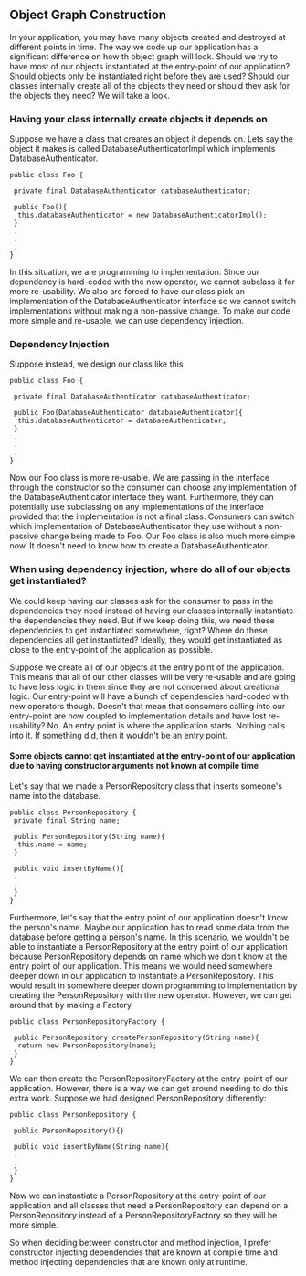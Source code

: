 ## Object Graph Construction
In your application, you may have many objects created and destroyed at different points in time. The way we code up our application has a significant difference on how th object graph will look. Should we try to have most of our objects instantiated at the entry-point of our application? Should objects only be instantiated right before they are used? Should our classes internally create all of the objects they need or should they ask for the objects they need? We will take a look.

### Having your class internally create objects it depends on
Suppose we have a class that creates an object it depends on. Lets say the object it makes is called DatabaseAuthenticatorImpl which implements DatabaseAuthenticator.
```
public class Foo {

 private final DatabaseAuthenticator databaseAuthenticator;
 
 public Foo(){
  this.databaseAuthenticator = new DatabaseAuthenticatorImpl();
 }
 .
 .
 .
}
 ```
In this situation, we are programming to implementation. Since our dependency is hard-coded with the new operator, we cannot subclass it for more re-usability. We also are forced to have our class pick an implementation of the DatabaseAuthenticator interface so we cannot switch implementations without making a non-passive change. To make our code more simple and re-usable, we can use dependency injection.

### Dependency Injection
Suppose instead, we design our class like this
```
public class Foo {

 private final DatabaseAuthenticator databaseAuthenticator;
 
 public Foo(DatabaseAuthenticator databaseAuthenticator){
  this.databaseAuthenticator = databaseAuthenticator;
 }
 .
 .
 .
}
```
Now our Foo class is more re-usable. We are passing in the interface through the constructor so the consumer can choose any implementation of the DatabaseAuthenticator interface they want. Furthermore, they can potentially use subclassing on any implementations of the interface provided that the implementation is not a final class. Consumers can switch which implementation of DatabaseAuthenticator they use without a non-passive change being made to Foo. Our Foo class is also much more simple now. It doesn't need to know how to create a DatabaseAuthenticator. 

### When using dependency injection, where do all of our objects get instantiated?
We could keep having our classes ask for the consumer to pass in the dependencies they need instead of having our classes internally instantiate the dependencies they need. But if we keep doing this, we need these dependencies to get instantiated somewhere, right? Where do these dependencies all get instantiated? Ideally, they would get instantiated as close to the entry-point of the application as possible.

Suppose we create all of our objects at the entry point of the application. This means that all of our other classes will be very re-usable and are going to have less logic in them since they are not concerned about creational logic. Our entry-point will have a bunch of dependencies hard-coded with new operators though. Doesn't that mean that consumers calling into our entry-point are now coupled to implementation details and have lost re-usability? No. An entry point is where the application starts. Nothing calls into it. If something did, then it wouldn't be an entry point.

#### Some objects cannot get instantiated at the entry-point of our application due to having constructor arguments not known at compile time
Let's say that we made a PersonRepository class that inserts someone's name into the database.
```
public class PersonRepository {
 private final String name;
 
 public PersonRepository(String name){
  this.name = name;
 }

 public void insertByName(){
 .
 .
 }
}
```
Furthermore, let's say that the entry point of our application doesn't know the person's name. Maybe our application has to read some data from the database before getting a person's name. In this scenario, we wouldn't be able to instantiate a PersonRepository at the entry point of our application because PersonRepository depends on name which we don't know at the entry point of our application. This means we would need somewhere deeper down in our application to instantiate a PersonRepository. This would result in somewhere deeper down programming to implementation by creating the PersonRepository with the new operator. However, we can get around that by making a Factory
```
public class PersonRepositoryFactory {
 
 public PersonRepository createPersonRepository(String name){
  return new PersonRepository(name);
 }
}
```
We can then create the PersonRepositoryFactory at the entry-point of our application. However, there is a way we can get around needing to do this extra work. Suppose we had designed PersonRepository differently:
```
public class PersonRepository {
 
 public PersonRepository(){}

 public void insertByName(String name){
 .
 .
 }
}
```
Now we can instantiate a PersonRepository at the entry-point of our application and all classes that need a PersonRepository can depend on a PersonRepository instead of a PersonRepositoryFactory so they will be more simple.

So when deciding between constructor and method injection, I prefer constructor injecting dependencies that are known at compile time and method injecting dependencies that are known only at runtime.
